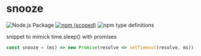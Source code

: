 # snooze

![Node.js Package](https://github.com/au5ton/snooze/workflows/Node.js%20Package/badge.svg) [![npm (scoped)](https://img.shields.io/npm/v/@au5ton/snooze)](https://www.npmjs.com/@au5ton/snooze) ![npm type definitions](https://img.shields.io/npm/types/@au5ton/snooze)

snippet to mimick time.sleep() with promises

```js
const snooze = (ms) => new Promise(resolve => setTimeout(resolve, ms));
```